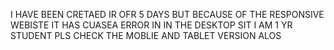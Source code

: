 I HAVE BEEN CRETAED IR OFR 5 DAYS BUT BECAUSE OF THE RESPONSIVE WEBISTE IT HAS CUASEA ERROR IN IN THE DESKTOP SIT I AM 1 YR STUDENT PLS CHECK THE MOBLIE AND TABLET VERSION ALOS 
